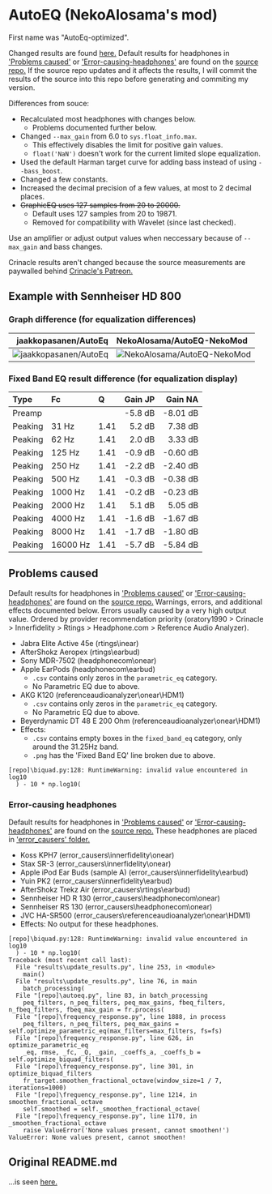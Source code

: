 # AutoEQ (NekoAlosama's mod)
First name was "AutoEq-optimized".

Changed results are found [here.](./results)
Default results for headphones in ['Problems caused'](#problems-caused) or ['Error-causing-headphones'](#error-causing-headphones) are found on the [source repo.](https://github.com/jaakkopasanen/AutoEq/tree/master/results)
If the source repo updates and it affects the results, I will commit the results of the source into this repo before generating and commiting my version.

Differences from souce:
- Recalculated most headphones with changes below.
  - Problems documented further below.
- Changed `--max_gain` from 6.0 to `sys.float_info.max`.
  - This effectively disables the limit for positive gain values.
  - `float('NaN')` doesn't work for the current limited slope equalization.
- Used the default Harman target curve for adding bass instead of using `--bass_boost`.
- Changed a few constants.
- Increased the decimal precision of a few values, at most to 2 decimal places.
- ~~GraphicEQ uses 127 samples from 20 to 20000.~~
  - Default uses 127 samples from 20 to 19871.
  - Removed for compatibility with Wavelet (since last checked).

Use an amplifier or adjust output values when neccessary because of `--max_gain` and bass changes.

Crinacle results aren't changed because the source measurements are paywalled behind [Crinacle's Patreon.](https://www.patreon.com/crinacle)

## Example with Sennheiser HD 800
### Graph difference (for equalization differences)
| jaakkopasanen/AutoEq | NekoAlosama/AutoEQ-NekoMod |
| -------------------: | :------------------------- |
| ![jaakkopasanen/AutoEq](https://gitcdn.xyz/repo/jaakkopasanen/AutoEq/master/results/oratory1990/harman_over-ear_2018/Sennheiser%20HD%20800/Sennheiser%20HD%20800.png) | ![NekoAlosama/AutoEQ-NekoMod](https://gitcdn.xyz/repo/NekoAlosama/AutoEQ-NekoMod/master/results/oratory1990/harman_over-ear_2018/Sennheiser%20HD%20800/Sennheiser%20HD%20800.png) |

### Fixed Band EQ result difference (for equalization display)

| Type    | Fc       |    Q | Gain JP | Gain NA  |
|:--------|:---------|:-----|--------:|---------:|
| Preamp  |          |      | -5.8 dB | -8.01 dB |
| Peaking | 31 Hz    | 1.41 | 5.2 dB  | 7.38 dB  |
| Peaking | 62 Hz    | 1.41 | 2.0 dB  | 3.33 dB  |
| Peaking | 125 Hz   | 1.41 | -0.9 dB | -0.60 dB |
| Peaking | 250 Hz   | 1.41 | -2.2 dB | -2.40 dB |
| Peaking | 500 Hz   | 1.41 | -0.3 dB | -0.38 dB |
| Peaking | 1000 Hz  | 1.41 | -0.2 dB | -0.23 dB |
| Peaking | 2000 Hz  | 1.41 | 5.1 dB  | 5.05 dB  |
| Peaking | 4000 Hz  | 1.41 | -1.6 dB | -1.67 dB |
| Peaking | 8000 Hz  | 1.41 | -1.7 dB | -1.80 dB |
| Peaking | 16000 Hz | 1.41 | -5.7 dB | -5.84 dB |

## Problems caused
Default results for headphones in ['Problems caused'](#problems-caused) or ['Error-causing-headphones'](#error-causing-headphones) are found on the [source repo.](https://github.com/jaakkopasanen/AutoEq/tree/master/results)
Warnings, errors, and additional effects documented below. Errors usually caused by a very high output value.
Ordered by provider recommendation priority (oratory1990 > Crinacle > Innerfidelity > Rtings > Headphone.com > Reference Audio Analyzer).

- Jabra Elite Active 45e (rtings\inear)
- AfterShokz Aeropex (rtings\earbud)
- Sony MDR-7502 (headphonecom\onear)
- Apple EarPods (headphonecom\earbud)
  - `.csv` contains only zeros in the `parametric_eq` category.
  - No Parametric EQ due to above.
- AKG K120 (referenceaudioanalyzer\onear\HDM1)
  - `.csv` contains only zeros in the `parametric_eq` category.
  - No Parametric EQ due to above.
- Beyerdynamic DT 48 E 200 Ohm (referenceaudioanalyzer\onear\HDM1)
- Effects:
  - `.csv` contains empty boxes in the `fixed_band_eq` category, only around the 31.25Hz band.
  - `.png` has the 'Fixed Band EQ' line broken due to above.
  
```
[repo]\biquad.py:128: RuntimeWarning: invalid value encountered in log10
  ) - 10 * np.log10(
```

### Error-causing headphones 
Default results for headphones in ['Problems caused'](#problems-caused) or ['Error-causing-headphones'](#error-causing-headphones) are found on the [source repo.](https://github.com/jaakkopasanen/AutoEq/tree/master/results)
These headphones are placed in ['error_causers' folder.](./measurements/error_causers)

- Koss KPH7 (error_causers\innerfidelity\onear)
- Stax SR-3 (error_causers\innerfidelity\onear)
- Apple iPod Ear Buds (sample A) (error_causers\innerfidelity\earbud)
- Yuin PK2 (error_causers\innerfidelity\earbud)
- AfterShokz Trekz Air (error_causers\rtings\earbud)
- Sennheiser HD R 130 (error_causers\headphonecom\onear)
- Sennheiser RS 130 (error_causers\headphonecom\onear)
- JVC HA-SR500 (error_causers\referenceaudioanalyzer\onear\HDM1)
- Effects: No output for these headphones.

```
[repo]\biquad.py:128: RuntimeWarning: invalid value encountered in log10
  ) - 10 * np.log10(
Traceback (most recent call last):
  File "results\update_results.py", line 253, in <module>
    main()
  File "results\update_results.py", line 76, in main
    batch_processing(
  File "[repo]\autoeq.py", line 83, in batch_processing
    peq_filters, n_peq_filters, peq_max_gains, fbeq_filters, n_fbeq_filters, fbeq_max_gain = fr.process(
  File "[repo]\frequency_response.py", line 1888, in process
    peq_filters, n_peq_filters, peq_max_gains = self.optimize_parametric_eq(max_filters=max_filters, fs=fs)
  File "[repo]\frequency_response.py", line 626, in optimize_parametric_eq
    _eq, rmse, _fc, _Q, _gain, _coeffs_a, _coeffs_b = self.optimize_biquad_filters(
  File "[repo]\frequency_response.py", line 301, in optimize_biquad_filters
    fr_target.smoothen_fractional_octave(window_size=1 / 7, iterations=1000)
  File "[repo]\frequency_response.py", line 1214, in smoothen_fractional_octave
    self.smoothed = self._smoothen_fractional_octave(
  File "[repo]\frequency_response.py", line 1170, in _smoothen_fractional_octave
    raise ValueError('None values present, cannot smoothen!')
ValueError: None values present, cannot smoothen!
```

## Original README.md
...is seen [here.](https://github.com/jaakkopasanen/AutoEq/blob/master/README.md)
